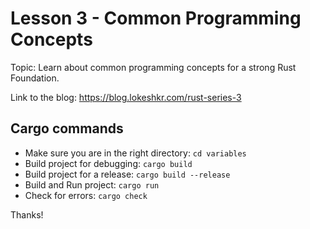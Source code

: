 # Lesson 3 - Common Programming Concepts

Topic: Learn about common programming concepts for a strong Rust Foundation.

Link to the blog: https://blog.lokeshkr.com/rust-series-3

## Cargo commands

- Make sure you are in the right directory: `cd variables`
- Build project for debugging: `cargo build`
- Build project for a release: `cargo build --release`
- Build and Run project: `cargo run`
- Check for errors: `cargo check`

Thanks!